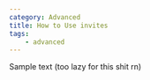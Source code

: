 ```yaml
---
category: Advanced
title: How to Use invites
tags:
    - advanced
---
```


<template-Stub />

Sample text (too lazy for this shit rn)